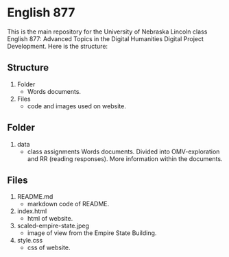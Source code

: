 # English 877
This is the main repository for the University of Nebraska Lincoln class English 877: Advanced Topics in the Digital Humanities
Digital Project Development. Here is the structure:

## Structure
1. Folder
   - Words documents.
2. Files
   - code and images used on website.

## Folder
1. data
   - class assignments Words documents. Divided into OMV-exploration and RR (reading responses). More information within the documents. 

## Files
1. README.md
   - markdown code of README.
2. index.html
   - html of website.
3. scaled-empire-state.jpeg
   - image of view from the Empire State Building.
4. style.css
   - css of website.
